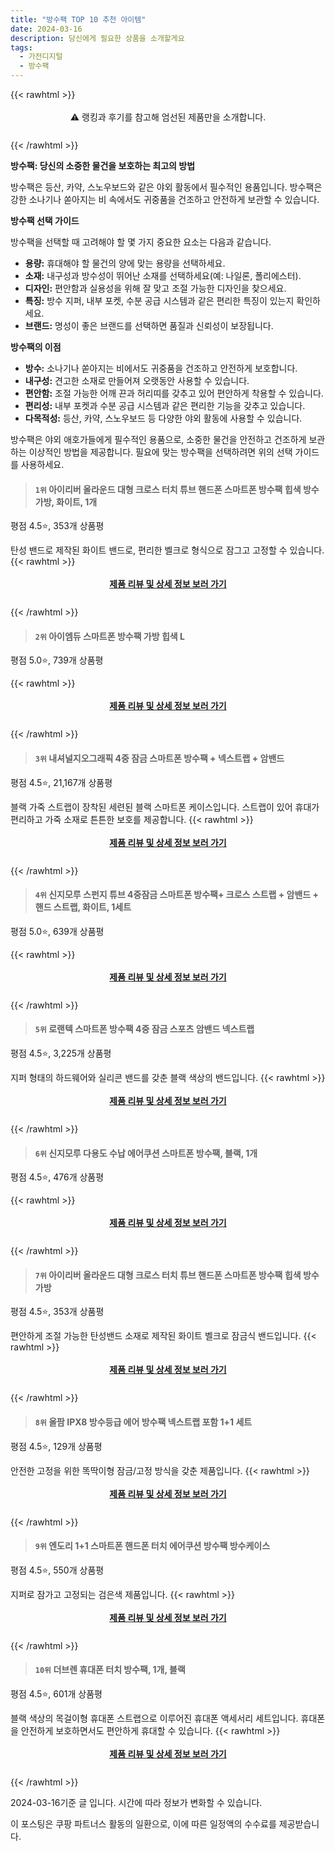 ```yaml
---
title: "방수팩 TOP 10 추천 아이템"
date: 2024-03-16
description: 당신에게 필요한 상품을 소개할게요
tags:
  - 가전디지털
  - 방수팩
---
```

{{< rawhtml >}}<div class="toc" style="text-align: center; height: 50px; line-height: 2;">  <p>⚠️ 랭킹과 후기를 참고해 엄선된 제품만을 소개합니다.<br></p></div> {{< /rawhtml >}}

**방수팩: 당신의 소중한 물건을 보호하는 최고의 방법**

방수팩은 등산, 카약, 스노우보드와 같은 야외 활동에서 필수적인 용품입니다. 방수팩은 강한 소나기나 쏟아지는 비 속에서도 귀중품을 건조하고 안전하게 보관할 수 있습니다.

**방수팩 선택 가이드**

방수팩을 선택할 때 고려해야 할 몇 가지 중요한 요소는 다음과 같습니다.

* **용량:** 휴대해야 할 물건의 양에 맞는 용량을 선택하세요.
* **소재:** 내구성과 방수성이 뛰어난 소재를 선택하세요(예: 나일론, 폴리에스터).
* **디자인:** 편안함과 실용성을 위해 잘 맞고 조절 가능한 디자인을 찾으세요.
* **특징:** 방수 지퍼, 내부 포켓, 수분 공급 시스템과 같은 편리한 특징이 있는지 확인하세요.
* **브랜드:** 명성이 좋은 브랜드를 선택하면 품질과 신뢰성이 보장됩니다.

**방수팩의 이점**

* **방수:** 소나기나 쏟아지는 비에서도 귀중품을 건조하고 안전하게 보호합니다.
* **내구성:** 견고한 소재로 만들어져 오랫동안 사용할 수 있습니다.
* **편안함:** 조절 가능한 어깨 끈과 허리띠를 갖추고 있어 편안하게 착용할 수 있습니다.
* **편리성:** 내부 포켓과 수분 공급 시스템과 같은 편리한 기능을 갖추고 있습니다.
* **다목적성:** 등산, 카약, 스노우보드 등 다양한 야외 활동에 사용할 수 있습니다.

방수팩은 야외 애호가들에게 필수적인 용품으로, 소중한 물건을 안전하고 건조하게 보관하는 이상적인 방법을 제공합니다. 필요에 맞는 방수팩을 선택하려면 위의 선택 가이드를 사용하세요.


>#### `1위` 아이리버 올라운드 대형 크로스 터치 튜브 핸드폰 스마트폰 방수팩 힙색 방수가방, 화이트, 1개
평점 4.5⭐, 353개 상품평

탄성 밴드로 제작된 화이트 밴드로, 편리한 벨크로 형식으로 잠그고 고정할 수 있습니다.
{{< rawhtml >}}<div class="toc" style="text-align: center; height: 50px; line-height: 2;"><p><b><a href="https://link.coupang.com/re/AFFSDP?lptag=AF5033054&pageKey=7371342950&itemId=19015611231&vendorItemId=86502851016&traceid=V0-153-39fdda8cfce81bce&clickBeacon=pC4A46CBDDEnwWd4pL79A9Ww6cbtuEAGl0aEbxLy1jy--pN35WZbrwsQwXpvEZ_jDZMtbVthzNZ9FZ53IBjOJD0l0rQdTIzM_1qttokvtc9BCujo2CfhhQLO5Co7viObbOdzjPTYfOXTN4Tku2HWgTxknuXMDAOp8DL16HawMd-gTGLyJcDXrlZYhpmv5dAbhKN7dpgW0PJMX0apuS25vtRXUy0LSmLEfxttDkieXaBrUzilfteSJzHM4G9NoDQHMvtUw2bBolNULeHKhyUD-gsA4W2qlot47B4BOAmaO-sW3p7lu66CpOURIrdhJa498PD5S1uVW8dR4DOljUJC_XtbrL-vUJyOzPbT8vcKRNe5CtFTMXyiXpqipG6xE7Qzq1DDKK0Uft_P2Y5XHjnlGH97g8FbPOTe0eiI0VPAfFsXlHgnBMD1lDfy160GnRp9m8YOCB_gCWcYkXojCS-7fWfTSvGofBMA_twgBlgk_uR1oIwrH-Vby-11iQXRMrH0c9K8QR6pCEUuwN-VEZ-w8ZBtrOLij_lkK8GfhPY596i0V6-MoazaDCMF5zJWBDKJMci3_BGIZmWQRtzPr_TlOIziLygkewS_HVvLlbXb_VMGifu76SKhKxtsmuQclr-Kc1X6FEHLs25sdsx1x8eGF1HTU6WmQ-PzfXrxD7giMgsvMpfAACVPM6l9WSvsDeac5GLuwe4whyVaDuNtOw71_0SC8pkXxga_Sx_Oo0x-gLvfNPh9PvjJGDqCsS4Q78zsgQGeSayiF9Rxxvlp7YTIS6Xx8WZsvLtw1qW9P5XQz2yzbVHHwqiqdSILRP3aaWkhsfvIlR_JKz7KoM1sP3DIaFjMpoAhYdxSApksO7mN2eQJJx-iqCF9ppN1MYv-LtSS0RJH46iIt2LXwd8YYrGeLOBuQ3WNSgy-x9pLHz0Lu0uwF6dcHg%3D%3D&requestid=20240316142829543300151448&token=31850C%7CMIXED">제품 리뷰 및 상세 정보 보러 가기</a></b><br></p> </div>{{< /rawhtml >}}

>#### `2위` 아이엠듀 스마트폰 방수팩 가방 힙색 L
평점 5.0⭐, 739개 상품평


{{< rawhtml >}}<div class="toc" style="text-align: center; height: 50px; line-height: 2;"><p><b><a href="https://link.coupang.com/re/AFFSDP?lptag=AF5033054&pageKey=6695211935&itemId=19145570412&vendorItemId=86327071449&traceid=V0-153-03704d4129a2c79c&requestid=20240316142829543300151448&token=31850C%7CMIXED">제품 리뷰 및 상세 정보 보러 가기</a></b><br></p> </div>{{< /rawhtml >}}

>#### `3위` 내셔널지오그래픽 4중 잠금 스마트폰 방수팩 + 넥스트랩 + 암밴드
평점 4.5⭐, 21,167개 상품평

블랙 가죽 스트랩이 장착된 세련된 블랙 스마트폰 케이스입니다. 스트랩이 있어 휴대가 편리하고 가죽 소재로 튼튼한 보호를 제공합니다.
{{< rawhtml >}}<div class="toc" style="text-align: center; height: 50px; line-height: 2;"><p><b><a href="https://link.coupang.com/re/AFFSDP?lptag=AF5033054&pageKey=272656301&itemId=858545359&vendorItemId=3237803407&traceid=V0-153-2452a8cc598acad7&requestid=20240316142829543300151448&token=31850C%7CMIXED">제품 리뷰 및 상세 정보 보러 가기</a></b><br></p> </div>{{< /rawhtml >}}

>#### `4위` 신지모루 스펀지 튜브 4중잠금 스마트폰 방수팩+ 크로스 스트랩 + 암밴드 + 핸드 스트랩, 화이트, 1세트
평점 5.0⭐, 639개 상품평


{{< rawhtml >}}<div class="toc" style="text-align: center; height: 50px; line-height: 2;"><p><b><a href="https://link.coupang.com/re/AFFSDP?lptag=AF5033054&pageKey=7342693694&itemId=18876369675&vendorItemId=86004954806&traceid=V0-153-4a6c0db477492449&clickBeacon=qycwy21Cmz6VvpSuq8D-YA29sxtPuQOuQRpxFi3Xi8OW7ztsEG0_u4UotQWrQovcqCnVqLvxg_sPnzcgoMqrINNsNeDKVTJGvetOdKYYlXSebgOsULKxq1sxxVodsDDnsCQlt9N8oj7KSF7TMu7P6MOvs1voe9TWmjQo78Q-Zjv4SH_BB04X9WYIsubZjaq7t-woitQj4DhjRvGcWKGM8yXmpPpYUksoAJ4-rvBCHwxInKKcoCazWspceuNCBJ9sueoicBYJKDtN1VLBmdU-TABTdawpivlmt4BZ0zmUihmoLpjUIdmfw6sYN3sIS7B6zrib-he14jcGL7clGYYfIU2zCWsTfA6rZPUbwPaxwarscXNGJhBIVmerbezJP_yblt8knIPCPJfcoh04VG42MLddnxj2PjceTUE1bBJUtB7Do4k7pe4L7pHJ3aMyvPAQ3GIWKyN4uX4KCAUZAShc2rLi0jIoO-TzNnp9FvqH8fonm5JmYgb2-K_iEQS2jqZsergq0ArTyyNFL1JpkXKqYaga7y44nWbtRXUkMVCgMnSq6xsdc1vsGxiU0e86PUcETqVoQ4XPqqE7SGv53PJZxP1AMwRCZBnG2uTKTxc7Vzoyt_pGoaRMQfUUn39GWn2OT8ZUuCHLTmRwGLMzC7SU4iARQqsCGz17Sw4XVjCsX6eFbe49brplKd3wBGDS6rB0MPSFFQrvLbSOWKaPcEU5royfhRmZvOVD3AY0pYbIVaTke248ApuWG0CTJf3SZPDmbXPBZ7TEE99qFadVoC9_jifTQT63S-vb6fRMBltYzQgSIGtrgL5nHtwGUGrCJHpyXZOO4ztiFX_EaYUZw6wk-vQu5Wb37wp1KkeQc0v4JoildZv0bq23hVLYhaZCg7zVmtiUDGnmpyfy-tr90ilLJcI5nP_15fp8ZwFg6t00aE0%3D&requestid=20240316142829543300151448&token=31850C%7CMIXED">제품 리뷰 및 상세 정보 보러 가기</a></b><br></p> </div>{{< /rawhtml >}}

>#### `5위` 로랜텍 스마트폰 방수팩 4중 잠금 스포츠 암밴드 넥스트랩
평점 4.5⭐, 3,225개 상품평

지퍼 형태의 하드웨어와 실리콘 밴드를 갖춘 블랙 색상의 밴드입니다.
{{< rawhtml >}}<div class="toc" style="text-align: center; height: 50px; line-height: 2;"><p><b><a href="https://link.coupang.com/re/AFFSDP?lptag=AF5033054&pageKey=7285264053&itemId=18608314764&vendorItemId=85776566240&traceid=V0-153-cfeee07facda5506&requestid=20240316142829543300151448&token=31850C%7CMIXED">제품 리뷰 및 상세 정보 보러 가기</a></b><br></p> </div>{{< /rawhtml >}}

>#### `6위` 신지모루 다용도 수납 에어쿠션 스마트폰 방수팩, 블랙, 1개
평점 4.5⭐, 476개 상품평


{{< rawhtml >}}<div class="toc" style="text-align: center; height: 50px; line-height: 2;"><p><b><a href="https://link.coupang.com/re/AFFSDP?lptag=AF5033054&pageKey=7330566805&itemId=18819192460&vendorItemId=85949561583&traceid=V0-153-e2e491763e3492fe&clickBeacon=nnU3Czzc6sTGqiL-nlCS-zF1b2ZN75eMQrgdjnMqpnLXNZh6x1kiqa0Smh85swJ2aMet02vuxoRBva39xgHZsTldPgUCtd_w3XsgMZ7h7iWTCzhm7JHqEI8WUyn-DfZercVS_qQgBjD4OID0yzflUj42qWTHDiKwGBLQY1FulQpE7jGA5kJwgg_P7tO56drV9u_A6GbUC_isA6vlboqNMTqVkamNdHn8NugYSrvylsBwrpWzAWbnyQr2XQyfsenVqaBwG5s5KTsmWQ1LPYdm08b_2c1m5MA0Hiv45L4j6iYH3rSTLOCWSZ2dVxNkqCX1BDfBeJFq_ZmypcaJOZ4NqJxrAN-3RlnizRXSRgwy9vNPn-gyCSmiohyiV2iCyK06hJN1a4dH_LPoUCUrGpmN8VB_zjuD6WJuCZw7DJs3ujtY5FaIDVOgx42r_ZeDLDA5grKs-htPN6C2fkV4mJslrAU3HXXJsPHNMyJzhwTSSYJ9uyzT3ePOJBlfqwgK6yIXMgcHyF22XT9vmgyf3K8XkdKYWmGZbV8irQsq5PhytsFdPYW_b6-G4nlod5S_RehoujHWgas4CD71ZtXY7FSPMoS7VfUjx0e6TxVpjl_0mbfKyDHbvuTPDMCvOAa053L7QZ-r0eMsEdvgsWkOnZjXg771tZwDY7veLLv1mbvZ7ms3aKT4gyzjnuuTgPneb1OmxcF8MpVLeErs_a_mxeHwv0wEEY66uIiTBg5iWZ7rGBPI9G-JeY1_VBiwwiTC9KgYqUX4EqTtno-LDANJJLlvIub2Tt5nV-FTnvxh2iizRu6-Jn_AECcXhiMCktCACceVCGBwzXLg7-PFM00fN35qySKZ2hoIGf8CnVm2FqBH6nmzWrsI9QPfojhvaeIG2MKitkXP6hap-cBLbe6p6VZjOrkj_K-eTrxjdvTNbXmWFQ%3D%3D&requestid=20240316142829543300151448&token=31850C%7CMIXED">제품 리뷰 및 상세 정보 보러 가기</a></b><br></p> </div>{{< /rawhtml >}}

>#### `7위` 아이리버 올라운드 대형 크로스 터치 튜브 핸드폰 스마트폰 방수팩 힙색 방수가방
평점 4.5⭐, 353개 상품평

편안하게 조절 가능한 탄성밴드 소재로 제작된 화이트 벨크로 잠금식 밴드입니다.
{{< rawhtml >}}<div class="toc" style="text-align: center; height: 50px; line-height: 2;"><p><b><a href="https://link.coupang.com/re/AFFSDP?lptag=AF5033054&pageKey=7371342950&itemId=19015611231&vendorItemId=86502851016&traceid=V0-153-39fdda8cfce81bce&requestid=20240316142829543300151448&token=31850C%7CMIXED">제품 리뷰 및 상세 정보 보러 가기</a></b><br></p> </div>{{< /rawhtml >}}

>#### `8위` 올팜 IPX8 방수등급 에어 방수팩 넥스트랩 포함 1+1 세트
평점 4.5⭐, 129개 상품평

안전한 고정을 위한 똑딱이형 잠금/고정 방식을 갖춘 제품입니다.
{{< rawhtml >}}<div class="toc" style="text-align: center; height: 50px; line-height: 2;"><p><b><a href="https://link.coupang.com/re/AFFSDP?lptag=AF5033054&pageKey=7340220108&itemId=18812488310&vendorItemId=85992354862&traceid=V0-153-67f4233a69773dc4&clickBeacon=IMEmXQQf_TdiPmeXIAbBabc90cxtG4g3-ukOJpSFvvsGcimlkKBvusBLjhQgmiRJ5fbXFsXcAzlrHS0JkoUl257V13bv8f_B76auzCDUE6Wr2yDLQtb2fn2PjsF3DCEH0UvdRfL4AbOZzlNKMtUMKK0PWA-kwQToIBkpVP3U7zuphsE24JpjSAJSRV-C5Vm24wP64iT5s8_TJ_gtg2CRbj-1W0j3w6LluTNwQUuQqIk6co_lxm6EGCYdagtZ10Kb_0fnGwtJBH-uS0IZ-V8P4UOMqWUAJM1mwP2pbbMk_Ekp2XJI4rDeEEFTriEILAbJWf7SnWXmxIvE42pUWspSRj7XNBqF2fndEwnPxI3CA2_5YSsnKdWXuPHUPrgrKg9CXhnCxwMyKy9z2IqlispBZ_orCV3YhwTDB6OXM3o4XUoHiqySWQe3GxDwoeHz51KeVw019608crBJpwDOdVX4a-MRPqbeaiTzNcMtXo9hmgALK9q8j-C5PtZwSqejEYznSI04h_l59J4muXIvlExaiZAPZ_kK1ooR1Q2mUAAIZMC5oXYpAgBHUB9NNtOIpMZv_VY_fkSA6WJU7yiava-Gp6yCt-mSh7e5tzIndd013vSeqIqxGSeI2oHpfIkQTs3GPqfSOGP0bZRXzbvHyedLy4yN0eoCKtbrPfcIu73hHnO-VWliGRXa6rqugiIULk3IDQ7SRY3UzcjFSKzHUMfnwlFTpqoQroUsF2sj1ZVtSRAfky0Xkrlba_MIhxp3C562M4hOpMhg1M30hfypG6Pr5_eBnIhsrbfGcdW9T_Bky8Q1kPO7jWZ7hkz8wKogbbNRRw7Gi9yAIhUej5tuYG0IRZVpINnQorOTD9om1XWd_TsRW1ZfRgqD-RdCn0nllc8gCxYFquXEqiN_67lObxZEI_PcF6pr6LD6hoaFhu6kPHI%3D&requestid=20240316142829543300151448&token=31850C%7CMIXED">제품 리뷰 및 상세 정보 보러 가기</a></b><br></p> </div>{{< /rawhtml >}}

>#### `9위` 엔도리 1+1 스마트폰 핸드폰 터치 에어쿠션 방수팩 방수케이스
평점 4.5⭐, 550개 상품평

지퍼로 잠가고 고정되는 검은색 제품입니다.
{{< rawhtml >}}<div class="toc" style="text-align: center; height: 50px; line-height: 2;"><p><b><a href="https://link.coupang.com/re/AFFSDP?lptag=AF5033054&pageKey=7333551958&itemId=18832904354&vendorItemId=85963216816&traceid=V0-153-0c4b96e65b374914&requestid=20240316142829543300151448&token=31850C%7CMIXED">제품 리뷰 및 상세 정보 보러 가기</a></b><br></p> </div>{{< /rawhtml >}}

>#### `10위` 더브렌 휴대폰 터치 방수팩, 1개, 블랙
평점 4.5⭐, 601개 상품평

블랙 색상의 목걸이형 휴대폰 스트랩으로 이루어진 휴대폰 액세서리 세트입니다. 휴대폰을 안전하게 보호하면서도 편안하게 휴대할 수 있습니다.
{{< rawhtml >}}<div class="toc" style="text-align: center; height: 50px; line-height: 2;"><p><b><a href="https://link.coupang.com/re/AFFSDP?lptag=AF5033054&pageKey=6683101020&itemId=15418357579&vendorItemId=87405983669&traceid=V0-153-8df17e5c4a535a9f&clickBeacon=x8xruZzIsSWsMzbfx76l_-0X1A_YmF3-spiRmw3NJrmn2d_qcbQicuyY7yBjnKASBscoX031xWlJXHq8uhq8vv48Gmu8Vwk2AUYMoBKRpOUa-G0twJJVi208YB--eAW8i05gVsCy28JjRhZoyBBCrUdeXUSBjN9SZhdmCXcXp2E0OOEsn41WtXuJUz4BiKsSWCD35oENaO9Wmd2sPwy51yMXyiCNLd4ECt9JmkrxVDFIxSPSQRI5QDYrh6TRO29Z0qqcQXm4lBLz1nv1ds9ZRVjll4tYXNs2srVz2RfLxiVc6_G-ksjggOZq5_tGFS-p2mBjKwqQUicdRxrgnNMStJVHb4kw7ZorpKABYH2kuG1tF66scTusDftPLSMLguHjcUuavl04vbXbfxuafZa8iVFqmQQHicWkwo4Gi861tVrhUtwbhWkyT2qgKb0e7YS3CDKKIxlipU7sKO__QHwAKqy2AJf9gD8x0xROxMyqHYUJf9LTT3j6KH-UDSNpxNinMMvGUtfWcG5My63-ygJyF3yznlymRVF1fEMNyIB5GPxsdEfkgFLX-6FhrMTdVpltCDN7xDn3UFbxzRv6bW6_ddxDMufXbXqqq4QptnNAEGxRPHILckzCfRYka_nFABb-uBWm-8K6DV8E8LDsFF2NpITx0WuDPbiSaCVh_hTbfWwN0NuwCiQoh9mJcIm9ocfDb4aO7Hrk18s_a7Qp5PxHQgd73H12dEnrr4QKy4I5RG7w6E35KQ3huUfsP7qviA5rS9ZmyGs__IMHg73dw6vNRyhGnZFHdk9mxFkAENIKSU60dGGnh5sKNXJgimRzk2j1jzeeSHIySdHqUFBEbb3MTnbhL8jaJZJBTViojo-R3hchLm91IX9A5aVh02Vnu4HpTnwF2pKa1cMMP6hYl9GC34DK582T4rm_P1X_17SR1w%3D%3D&requestid=20240316142829543300151448&token=31850C%7CMIXED">제품 리뷰 및 상세 정보 보러 가기</a></b><br></p> </div>{{< /rawhtml >}}


2024-03-16기준 글 입니다.
시간에 따라 정보가 변화할 수 있습니다.

이 포스팅은 쿠팡 파트너스 활동의 일환으로, 이에 따른 일정액의 수수료를 제공받습니다.